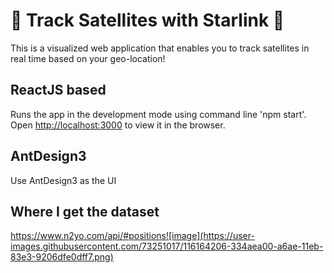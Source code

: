 # 🔭  Track Satellites with Starlink  🔭

This is a visualized web application that enables you to track satellites in real time based on your geo-location!

## ReactJS based

Runs the app in the development mode using command line 'npm start'.
Open [http://localhost:3000](http://localhost:3000) to view it in the browser.

## AntDesign3

Use AntDesign3 as the UI 

## Where I get the dataset

https://www.n2yo.com/api/#positions![image](https://user-images.githubusercontent.com/73251017/116164206-334aea00-a6ae-11eb-83e3-9206dfe0dff7.png)



